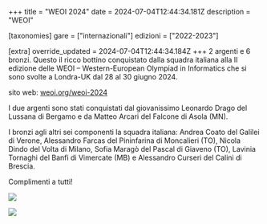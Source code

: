 +++
title = "WEOI 2024"
date = 2024-07-04T12:44:34.181Z
description = "WEOI"

[taxonomies]
gare = ["internazionali"]
edizioni = ["2022-2023"]

[extra]
override_updated = 2024-07-04T12:44:34.184Z
+++
2 argenti e 6 bronzi. Questo il ricco bottino conquistato dalla squadra italiana alla II edizione delle WEOI – Western-European Olympiad in Informatics che si sono svolte a Londra-UK dal 28 al 30 giugno 2024.

<!--more-->

sito web: [weoi.org/weoi-2024](https://weoi.org/weoi-2024/)

I due argenti sono stati conquistati dal giovanissimo Leonardo Drago del Lussana di Bergamo e da Matteo Arcari del Falcone di Asola (MN).

I bronzi agli altri sei componenti la squadra italiana: Andrea Coato del Galilei di Verone, Alessandro Farcas del Pininfarina di Moncalieri (TO), Nicola Dindo del Volta di Milano, Sofia Maragò del Pascal di Giaveno (TO), Lavinia Tornaghi del Banfi di Vimercate (MB) e Alessandro Curseri del Calini di Brescia.

Complimenti a tutti!

![](/images/uploads/photo_weoi-ritoccata.jpg)

![](/images/uploads/in-partenza-per-londra.jpg)
